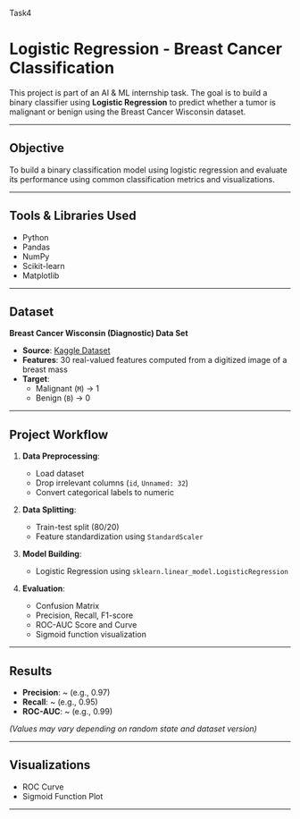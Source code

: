  Task4
# Logistic Regression - Breast Cancer Classification

This project is part of an AI & ML internship task. The goal is to build a binary classifier using **Logistic Regression** to predict whether a tumor is malignant or benign using the Breast Cancer Wisconsin dataset.

---

##  Objective

To build a binary classification model using logistic regression and evaluate its performance using common classification metrics and visualizations.

---

##  Tools & Libraries Used

- Python
- Pandas
- NumPy
- Scikit-learn
- Matplotlib

---

##  Dataset

**Breast Cancer Wisconsin (Diagnostic) Data Set**

- **Source**: [Kaggle Dataset](https://www.kaggle.com/datasets/uciml/breast-cancer-wisconsin-data)
- **Features**: 30 real-valued features computed from a digitized image of a breast mass
- **Target**: 
  - Malignant (`M`) → 1
  - Benign (`B`) → 0

---

##  Project Workflow

1. **Data Preprocessing**:
   - Load dataset
   - Drop irrelevant columns (`id`, `Unnamed: 32`)
   - Convert categorical labels to numeric

2. **Data Splitting**:
   - Train-test split (80/20)
   - Feature standardization using `StandardScaler`

3. **Model Building**:
   - Logistic Regression using `sklearn.linear_model.LogisticRegression`

4. **Evaluation**:
   - Confusion Matrix
   - Precision, Recall, F1-score
   - ROC-AUC Score and Curve
   - Sigmoid function visualization

---

##  Results

- **Precision**: ~ (e.g., 0.97)
- **Recall**: ~ (e.g., 0.95)
- **ROC-AUC**: ~ (e.g., 0.99)

*(Values may vary depending on random state and dataset version)*

---

##  Visualizations

- ROC Curve
- Sigmoid Function Plot

---


